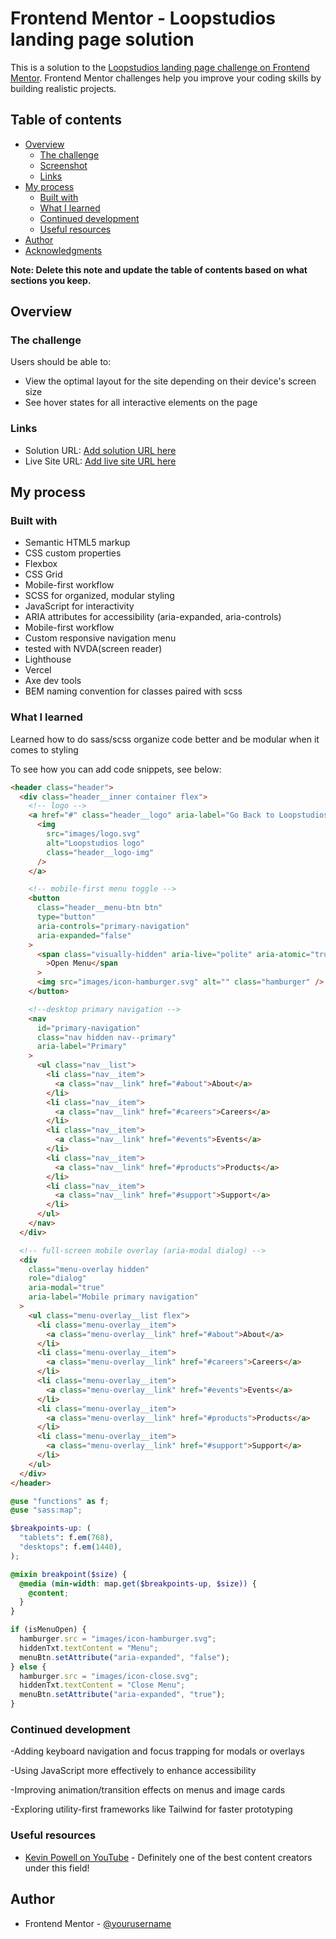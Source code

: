 # Frontend Mentor - Loopstudios landing page solution

This is a solution to the [Loopstudios landing page challenge on Frontend Mentor](https://www.frontendmentor.io/challenges/loopstudios-landing-page-N88J5Onjw). Frontend Mentor challenges help you improve your coding skills by building realistic projects.

## Table of contents

- [Overview](#overview)
  - [The challenge](#the-challenge)
  - [Screenshot](#screenshot)
  - [Links](#links)
- [My process](#my-process)
  - [Built with](#built-with)
  - [What I learned](#what-i-learned)
  - [Continued development](#continued-development)
  - [Useful resources](#useful-resources)
- [Author](#author)
- [Acknowledgments](#acknowledgments)

**Note: Delete this note and update the table of contents based on what sections you keep.**

## Overview

### The challenge

Users should be able to:

- View the optimal layout for the site depending on their device's screen size
- See hover states for all interactive elements on the page

### Links

- Solution URL: [Add solution URL here](https://your-solution-url.com)
- Live Site URL: [Add live site URL here](https://loopstudios-landing-page-main-ac.vercel.app/)

## My process

### Built with

- Semantic HTML5 markup
- CSS custom properties
- Flexbox
- CSS Grid
- Mobile-first workflow
- SCSS for organized, modular styling
- JavaScript for interactivity
- ARIA attributes for accessibility (aria-expanded, aria-controls)
- Mobile-first workflow
- Custom responsive navigation menu
- tested with NVDA(screen reader)
- Lighthouse
- Vercel
- Axe dev tools
- BEM naming convention for classes paired with scss

### What I learned

Learned how to do sass/scss organize code better and be modular when it comes to styling

To see how you can add code snippets, see below:

```html
<header class="header">
  <div class="header__inner container flex">
    <!-- logo -->
    <a href="#" class="header__logo" aria-label="Go Back to Loopstudios Home">
      <img
        src="images/logo.svg"
        alt="Loopstudios logo"
        class="header__logo-img"
      />
    </a>

    <!-- mobile‑first menu toggle -->
    <button
      class="header__menu-btn btn"
      type="button"
      aria-controls="primary-navigation"
      aria-expanded="false"
    >
      <span class="visually-hidden" aria-live="polite" aria-atomic="true"
        >Open Menu</span
      >
      <img src="images/icon-hamburger.svg" alt="" class="hamburger" />
    </button>

    <!--desktop primary navigation -->
    <nav
      id="primary-navigation"
      class="nav hidden nav--primary"
      aria-label="Primary"
    >
      <ul class="nav__list">
        <li class="nav__item">
          <a class="nav__link" href="#about">About</a>
        </li>
        <li class="nav__item">
          <a class="nav__link" href="#careers">Careers</a>
        </li>
        <li class="nav__item">
          <a class="nav__link" href="#events">Events</a>
        </li>
        <li class="nav__item">
          <a class="nav__link" href="#products">Products</a>
        </li>
        <li class="nav__item">
          <a class="nav__link" href="#support">Support</a>
        </li>
      </ul>
    </nav>
  </div>

  <!-- full‑screen mobile overlay (aria‑modal dialog) -->
  <div
    class="menu-overlay hidden"
    role="dialog"
    aria-modal="true"
    aria-label="Mobile primary navigation"
  >
    <ul class="menu-overlay__list flex">
      <li class="menu-overlay__item">
        <a class="menu-overlay__link" href="#about">About</a>
      </li>
      <li class="menu-overlay__item">
        <a class="menu-overlay__link" href="#careers">Careers</a>
      </li>
      <li class="menu-overlay__item">
        <a class="menu-overlay__link" href="#events">Events</a>
      </li>
      <li class="menu-overlay__item">
        <a class="menu-overlay__link" href="#products">Products</a>
      </li>
      <li class="menu-overlay__item">
        <a class="menu-overlay__link" href="#support">Support</a>
      </li>
    </ul>
  </div>
</header>
```

```scss
@use "functions" as f;
@use "sass:map";

$breakpoints-up: (
  "tablets": f.em(768),
  "desktops": f.em(1440),
);

@mixin breakpoint($size) {
  @media (min-width: map.get($breakpoints-up, $size)) {
    @content;
  }
}
```

```js
if (isMenuOpen) {
  hamburger.src = "images/icon-hamburger.svg";
  hiddenTxt.textContent = "Menu";
  menuBtn.setAttribute("aria-expanded", "false");
} else {
  hamburger.src = "images/icon-close.svg";
  hiddenTxt.textContent = "Close Menu";
  menuBtn.setAttribute("aria-expanded", "true");
}
```

### Continued development

-Adding keyboard navigation and focus trapping for modals or overlays

-Using JavaScript more effectively to enhance accessibility

-Improving animation/transition effects on menus and image cards

-Exploring utility-first frameworks like Tailwind for faster prototyping

### Useful resources

- [Kevin Powell on YouTube](https://www.example.com) - Definitely one of the best content creators under this field!

## Author

- Frontend Mentor - [@yourusername](https://www.frontendmentor.io/profile/PastaSus)
